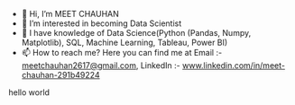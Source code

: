 - 👋 Hi, I’m MEET CHAUHAN
- 👀 I’m interested in becoming Data Scientist
- 🌱 I have knowledge of Data Science(Python (Pandas, Numpy, Matplotlib), SQL, Machine Learning, Tableau, Power BI)
- 📫 How to reach me? Here you can find me at Email :- meetchauhan2617@gmail.com, LinkedIn :- www.linkedin.com/in/meet-chauhan-291b49224

<p> hello world</p>
<!---
MEETCHAUHAN1716/MEETCHAUHAN1716 is a ✨ special ✨ repository because its `README.md` (this file) appears on your GitHub profile.
You can click the Preview link to take a look at your changes.
--->
